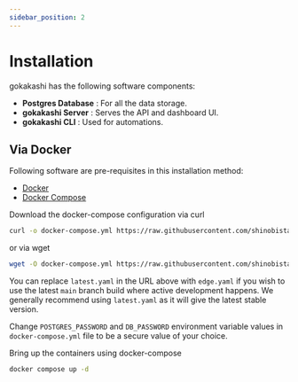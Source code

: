 ```yaml
---
sidebar_position: 2
---
```


# Installation

gokakashi has the following software components:

- __Postgres Database__ : For all the data storage.
- __gokakashi Server__ : Serves the API and dashboard UI.
- __gokakashi CLI__ : Used for automations.

## Via Docker

Following software are pre-requisites in this installation method:

- [Docker](https://docs.docker.com/engine/install/)
- [Docker Compose](https://docs.docker.com/compose/install/)

Download the docker-compose configuration via curl

```sh
curl -o docker-compose.yml https://raw.githubusercontent.com/shinobistack/gokakashi/refs/heads/main/docker/compose/releases/latest.yaml
```
or via wget
```sh
wget -O docker-compose.yml https://raw.githubusercontent.com/shinobistack/gokakashi/refs/heads/main/docker/compose/releases/latest.yaml
```

You can replace `latest.yaml` in the URL above with `edge.yaml` if you wish to use the latest `main` branch build where active development happens. We generally recommend using `latest.yaml` as it will give the latest stable version.

Change `POSTGRES_PASSWORD` and `DB_PASSWORD` environment variable values in `docker-compose.yml` file to be a secure value of your choice.

Bring up the containers using docker-compose
```sh
docker compose up -d
```